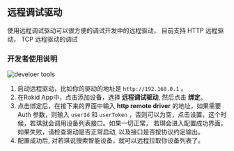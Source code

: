 ## 远程调试驱动

使用远程调试驱动可以很方便的调试开发中的远程驱动， 目前支持 HTTP 远程驱动， TCP 远程驱动的调试

### 开发者使用说明

![develoer tools](https://s.rokidcdn.com/homebase/upload/rke-e3_bvM.jpg)

1. 启动远程驱动，比如你的驱动的地址是 `http://192.168.0.1` 。
2. 在Rokid App中，点击添加设备，选择 **远程调试驱动**, 然后点击 **绑定**。
3. 点击绑定后，在接下来的界面中输入 **http remote driver** 的地址，如果需要 Auth 参数，则输入 `userId` 和 `userToken` ，否则可以为空，点击设置，这个时候，若琪就会调用设备列表接口。如果一切正常， 若琪会进入配置成功界面，如果失败，请检查驱动是否正常启动, 以及接口是否按协议约定输出。
4. 配置成功后, 对若琪说搜索智能设备，就可以远程拉取你设备列表了。
